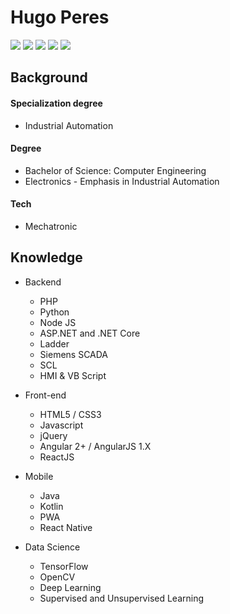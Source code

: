 # Hugo Peres


![](https://img.shields.io/badge/Engineering%20-Automation%20-blue)  ![](https://img.shields.io/badge/Studying%20-Data%20science%20-brightgreen)  ![](https://img.shields.io/badge/Love-Innovation-yellow)    [![](https://img.shields.io/static/v1?label=&message=Linkedin&logo=linkedin&logoColor=white&style=flat-square&color=blue)](https://www.linkedin.com/in/hugo-peres/) [![](https://img.shields.io/static/v1?label=&message=Instagram&logo=instagram&logoColor=white&style=flat-square&color=important)](https://www.instagram.com/huguedz/)

## Background

#### Specialization degree

* Industrial Automation

#### Degree

* Bachelor of Science: Computer Engineering
* Electronics - Emphasis in Industrial Automation

#### Tech

* Mechatronic

## Knowledge

* Backend
    * PHP
    * Python
    * Node JS
    * ASP.NET and .NET Core
    * Ladder
    * Siemens SCADA 
    * SCL
    * HMI & VB Script    

* Front-end
    * HTML5 / CSS3
    * Javascript
    * jQuery
    * Angular 2+ / AngularJS 1.X 
    * ReactJS

* Mobile
   * Java
   * Kotlin
   * PWA
   * React Native
    
* Data Science
    * TensorFlow
    * OpenCV
    * Deep Learning
    * Supervised and Unsupervised Learning

<!--
**hugueds/hugueds** is a ✨ _special_ ✨ repository because its `README.md` (this file) appears on your GitHub profile.

Here are some ideas to get you started:

- 🔭 I’m currently working on ...
- 🌱 I’m currently learning ...
- 👯 I’m looking to collaborate on ...
- 🤔 I’m looking for help with ...
- 💬 Ask me about ...
- 📫 How to reach me: ...
- 😄 Pronouns: ...
- ⚡ Fun fact: ...
-->
